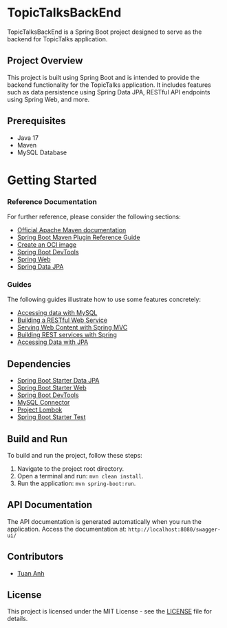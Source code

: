 # TopicTalksBackEnd

TopicTalksBackEnd is a Spring Boot project designed to serve as the backend for TopicTalks application.

## Project Overview

This project is built using Spring Boot and is intended to provide the backend functionality for the TopicTalks application. It includes features such as data persistence using Spring Data JPA, RESTful API endpoints using Spring Web, and more.

## Prerequisites

- Java 17
- Maven
- MySQL Database

# Getting Started

### Reference Documentation

For further reference, please consider the following sections:

* [Official Apache Maven documentation](https://maven.apache.org/guides/index.html)
* [Spring Boot Maven Plugin Reference Guide](https://docs.spring.io/spring-boot/docs/3.1.3/maven-plugin/reference/html/)
* [Create an OCI image](https://docs.spring.io/spring-boot/docs/3.1.3/maven-plugin/reference/html/#build-image)
* [Spring Boot DevTools](https://docs.spring.io/spring-boot/docs/3.1.3/reference/htmlsingle/index.html#using.devtools)
* [Spring Web](https://docs.spring.io/spring-boot/docs/3.1.3/reference/htmlsingle/index.html#web)
* [Spring Data JPA](https://docs.spring.io/spring-boot/docs/3.1.3/reference/htmlsingle/index.html#data.sql.jpa-and-spring-data)

### Guides

The following guides illustrate how to use some features concretely:

* [Accessing data with MySQL](https://spring.io/guides/gs/accessing-data-mysql/)
* [Building a RESTful Web Service](https://spring.io/guides/gs/rest-service/)
* [Serving Web Content with Spring MVC](https://spring.io/guides/gs/serving-web-content/)
* [Building REST services with Spring](https://spring.io/guides/tutorials/rest/)
* [Accessing Data with JPA](https://spring.io/guides/gs/accessing-data-jpa/)


## Dependencies

- [Spring Boot Starter Data JPA](https://spring.io/guides/gs/accessing-data-jpa/)
- [Spring Boot Starter Web](https://spring.io/guides/gs/spring-boot/)
- [Spring Boot DevTools](https://spring.io/guides/gs/spring-boot/)
- [MySQL Connector](https://mvnrepository.com/artifact/mysql/mysql-connector-java)
- [Project Lombok](https://projectlombok.org/)
- [Spring Boot Starter Test](https://spring.io/guides/gs/testing-web/)

## Build and Run

To build and run the project, follow these steps:

1. Navigate to the project root directory.
2. Open a terminal and run: `mvn clean install`.
3. Run the application: `mvn spring-boot:run`.

## API Documentation

The API documentation is generated automatically when you run the application. Access the documentation at: `http://localhost:8080/swagger-ui/`

## Contributors

- [Tuan Anh](https://github.com/tuihoclaptrinh)

## License

This project is licensed under the MIT License - see the [LICENSE](LICENSE) file for details.
